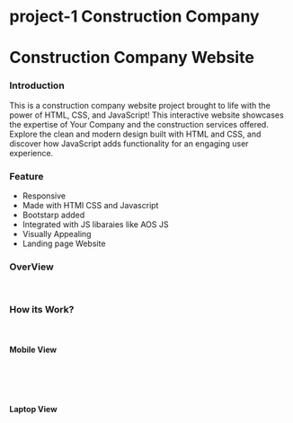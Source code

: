 # project-1 Construction Company
<h1>Construction Company Website</h1>
<h3>Introduction</h3>
<p>This is a construction company website project brought to life with the power of HTML, CSS, and JavaScript!  This interactive website showcases the expertise of Your Company  and the construction services offered.  Explore the clean and modern design built with HTML and CSS, and discover how JavaScript adds functionality for an engaging user experience.</p>
<h3>Feature</h3>
<ul>
<li>Responsive</li>
<li>Made with HTMl CSS and Javascript</li>
<li>Bootstarp added</li>
<li>Integrated with JS libaraies like AOS JS</li>
<li>Visually Appealing</li>
<li>Landing page Website</li>
</ul>

<h3>OverView</h3>

<br>

<h3>How its Work?</h3>



<br>

<h4>Mobile View </h4>



<br>


<br>



<br>




<h4>Laptop View</h4>


<br>




<br>



<br>



<br>

